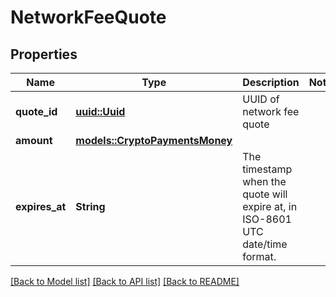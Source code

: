 # NetworkFeeQuote

## Properties

Name | Type | Description | Notes
------------ | ------------- | ------------- | -------------
**quote_id** | [**uuid::Uuid**](uuid::Uuid.md) | UUID of network fee quote | 
**amount** | [**models::CryptoPaymentsMoney**](CryptoPaymentsMoney.md) |  | 
**expires_at** | **String** | The timestamp when the quote will expire at, in ISO-8601 UTC date/time format. | 

[[Back to Model list]](../README.md#documentation-for-models) [[Back to API list]](../README.md#documentation-for-api-endpoints) [[Back to README]](../README.md)



